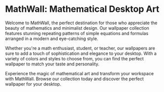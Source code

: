 <!--font:Poppins-->

# MathWall: Mathematical Desktop Art

Welcome to MathWall, the perfect destination for those who appreciate the beauty of mathematics and minimalist design. Our wallpaper collection features stunning repeating patterns of simple equations and formulas arranged in a modern and eye-catching style.

Whether you're a math enthusiast, student, or teacher, our wallpapers are sure to add a touch of sophistication and elegance to your desktop. With a variety of colors and styles to choose from, you can find the perfect wallpaper to match your taste and personality.

Experience the magic of mathematical art and transform your workspace with MathWall. Browse our collection today and discover the perfect wallpaper for your desktop.

<!--

Write me markdown content of website with wallpaper:

"A wallpaper featuring a repeating pattern of simple equations and formulas, arranged in a minimalist and modern design."

The header of the page should not be copy of the text but rather a real content of the website which is using this wallpaper.


---


# MathWall - Transform Your Desktop with Mathematical Art

Welcome to MathWall, the ultimate destination for math enthusiasts and lovers of minimalist design. Our wallpaper collection features a stunning array of repeating patterns made up of simple equations and formulas, arranged in a modern and eye-catching design.

Whether you're a student, teacher, or just someone who appreciates the beauty of mathematics, our wallpapers are sure to transform your desktop into a work of art. With a range of colors and styles to choose from, you can find the perfect wallpaper to suit your taste and personality.

So why wait? Browse our collection today and discover the magic of mathematical art with MathWall!


---


Heading is too long, rewrite whole content.


---


# MathWall - Mathematical Art for Your Desktop

Welcome to MathWall, where mathematics meets minimalist design. Our wallpaper collection features stunning repeating patterns of simple equations and formulas arranged in a modern and eye-catching style.

Whether you're a math enthusiast, student, or teacher, our wallpapers are sure to add a touch of sophistication and beauty to your desktop. With a range of colors and styles to choose from, you can find the perfect wallpaper to suit your taste and personality.

Transform your workspace with the magic of mathematical art. Browse our collection today and discover the perfect wallpaper for your desktop with MathWall.


---


Heading is too long, rewrite whole content.


---


# MathWall - Mathematical Art for Your Desktop

Welcome to MathWall, where mathematics meets minimalist design. Our wallpaper collection features stunning repeating patterns of simple equations and formulas arranged in a modern and eye-catching style.

Whether you're a math enthusiast, student, or teacher, our wallpapers are sure to add a touch of sophistication and beauty to your desktop. With a range of colors and styles to choose from, you can find the perfect wallpaper to suit your taste and personality.

Transform your workspace with the magic of mathematical art. Browse our collection today and discover the perfect wallpaper for your desktop with MathWall.


---


Heading is too long, rewrite whole content.


---


# MathWall - Mathematical Art for Your Desktop

Welcome to MathWall, the perfect destination for those who appreciate the beauty of mathematics and minimalist design. Our wallpaper collection features stunning repeating patterns of simple equations and formulas arranged in a modern and eye-catching style.

Whether you're a math enthusiast, student, or teacher, our wallpapers are sure to add a touch of sophistication and elegance to your desktop. With a variety of colors and styles to choose from, you can find the perfect wallpaper to match your taste and personality.

Experience the magic of mathematical art and transform your workspace with MathWall. Browse our collection today and discover the perfect wallpaper for your desktop.


---


Write me a Google font which is best fitting for the website.

Pick from the list:
- Roboto
- Montserrat
- Lobster
- Barlow Condensed
- Inter
- Orbitron
- Futura
- Poppins
- Exo 2
- Playfair Display
- Dancing Script
- Great Vibes
- Open Sans
- IBM Plex Sans
- Lato
- Alegreya
- Raleway


Write just the font name nothing else.


---


Poppins

-->
